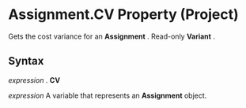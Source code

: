 
# Assignment.CV Property (Project)

Gets the cost variance for an  **Assignment** . Read-only **Variant** .


## Syntax

 _expression_ . **CV**

 _expression_ A variable that represents an **Assignment** object.

